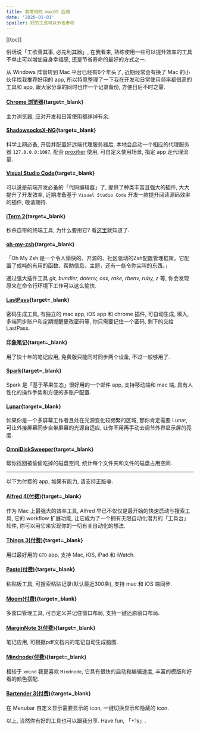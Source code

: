 ```yaml
---
title: 我常用的 macOS 应用
date: '2020-01-01'
spoiler: 好的工具可以节省寿命
---
```


[[toc]]

俗话说「工欲善其事, 必先利其器」, 在我看来, 熟练使用一些可以提升效率的工具不单止可以增加自身幸福感, 还是节省寿命的最好的方式之一.

从 Windows 阵营转到 Mac 平台已经有6个年头了, 近期经常会有换了 Mac 的小伙伴找我推荐好用的 app, 所以特意整理了一下我在开发和日常使用频率都很高的工具和 app, 跟大家分享的同时也作一个记录备份, 方便日后不时之需.

#### [Chrome 浏览器](https://www.google.com/intl/zh-CN/chrome/){target=_blank}
主力浏览器, 应对开发和日常使用都绰绰有余.

#### [ShadowsocksX-NG](https://github.com/shadowsocks/ShadowsocksX-NG){target=_blank}
科学上网必备, 开启并配置好远端代理服务器后, 本地会启动一个相应的代理服务器 `127.0.0.0:1087`, 配合 [proxifier](https://www.proxifier.com/) 使用, 可自定义使用场景, 指定 app 走代理流量.

#### [Visual Studio Code](https://code.visualstudio.com/){target=_blank}
可以说是前端开发必备的「代码编辑器」了, 提供了种类丰富且强大的插件, 大大提升了开发效率, 近期准备基于 `Visual Studio Code` 开发一款提升阅读源码效率的插件, 敬请期待.

#### [iTerm 2](https://iterm2.com/){target=_blank}
秒杀自带的终端工具, 为什么要用它? 看[这里](https://iterm2.com/features.html)就知道了.

#### [oh-my-zsh](https://github.com/ohmyzsh/ohmyzsh){target=_blank}
「Oh My Zsh 是一个令人愉快的、开源的、社区驱动的Zsh配置管理框架。它配置了成吨的有用的函数、帮助信息、主题，还有一些令你尖叫的东西。」

通过强大插件工具 *git, bundler, dotenv, osx, rake, rbenv, ruby, z* 等, 你会发现原来在命令行环境下工作可以这么愉快.

#### [LastPass](https://www.lastpass.com/zh){target=_blank}
密码生成工具, 有独立的 mac app, iOS app 和 chrome 插件, 可自动生成, 填入, 多端同步账户和定期提醒更改密码等, 你只需要记住一个密码, 剩下的交给 LastPass.

#### [印象笔记](https://staging.yinxiang.com/){target=_blank}
用了快十年的笔记应用, 免费版只能同时同步两个设备, 不过一般够用了.

#### [Spark](https://sparkmailapp.com/zh){target=_blank}
Spark 是「基于苹果生态」很好用的一个邮件 app, 支持移动端和 mac 端, 具有人性化的操作手势和方便的多账户配置.

#### [Lunar](https://lunar.fyi/){target=_blank}
如果你是一个多屏幕工作者且处在光源变化较频繁的区域, 那你肯定需要 Lunar, 可让外接屏幕同步自带屏幕的光源自适应, 让你不用再手动去调节外界显示屏的亮度.

#### [OmniDiskSweeper](https://www.omnigroup.com/more){target=_blank}
帮你找回被偷偷吃掉的磁盘空间, 统计每个文件夹和文件的磁盘占用空间.

***

以下为付费的 app, 如果有能力, 请支持正版😁.

#### [Alfred 4(付费)](https://www.alfredapp.com/){target=_blank}
作为 Mac 上最强大的效率工具, Alfred 早已不仅仅是最开始的快速启动与搜索工具, 它的 workflow 扩展功能, 让它成为了一个拥有无限自动化潜力的「工具台」软件, 你可以用它来实现你的一切有关自动化的想法.

#### [Things 3(付费)](https://culturedcode.com/things/){target=_blank}
用过最好用的 `GTD` app, 支持 Mac, iOS, iPad 和 iWatch.

#### [Paste(付费)](https://pasteapp.io/){target=_blank}
粘贴板工具, 可搜索粘贴记录(默认最近300条), 支持 mac 和 iOS 端同步.

#### [Moom(付费)](https://manytricks.com/moom/){target=_blank}
多窗口管理工具, 可自定义并记住窗口布局, 支持一键还原窗口布局.

#### [MarginNote 3(付费)](https://www.marginnote.com/chinese/home){target=_blank}
笔记应用, 可根据pdf文档内的笔记自动生成脑图.

#### [Mindnode(付费)](https://mindnode.com/){target=_blank}
相较于 `xmind` 我更喜欢 `Mindnode`, 它具有很快的启动和编辑速度, 丰富的模版和好看的颜色搭配.

#### [Bartender 3(付费)](https://www.macbartender.com/){target=_blank}
在 Menubar 自定义显示需要显示的 icon, 一键切换显示和隐藏的 icon.

以上, 当然你有好的工具也可以跟我分享. Have fun, 「+1s」.